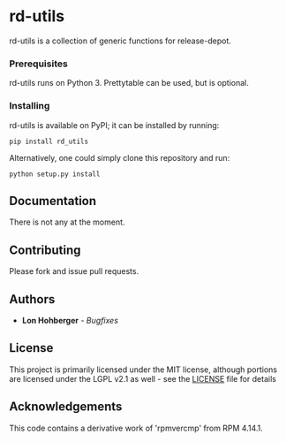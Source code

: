 # rd-utils

rd-utils is a collection of generic functions for release-depot.

### Prerequisites

rd-utils runs on Python 3. Prettytable can be used, but is optional.

### Installing
rd-utils is available on PyPI; it can be installed by running:
```
pip install rd_utils
```
Alternatively, one could simply clone this repository and run:
```
python setup.py install
```

## Documentation

There is not any at the moment.

## Contributing

Please fork and issue pull requests.

## Authors
* **Lon Hohberger** - *Bugfixes*

## License

This project is primarily licensed under the MIT license, although
portions are licensed under the LGPL v2.1 as well - see the
[LICENSE](LICENSE) file for details

## Acknowledgements

This code contains a derivative work of 'rpmvercmp' from RPM 4.14.1.
